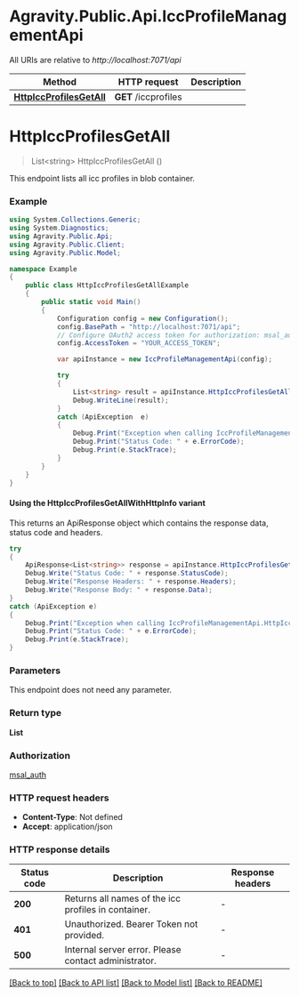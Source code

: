 # Agravity.Public.Api.IccProfileManagementApi

All URIs are relative to *http://localhost:7071/api*

| Method | HTTP request | Description |
|--------|--------------|-------------|
| [**HttpIccProfilesGetAll**](IccProfileManagementApi.md#httpiccprofilesgetall) | **GET** /iccprofiles |  |

<a id="httpiccprofilesgetall"></a>
# **HttpIccProfilesGetAll**
> List&lt;string&gt; HttpIccProfilesGetAll ()



This endpoint lists all icc profiles in blob container.

### Example
```csharp
using System.Collections.Generic;
using System.Diagnostics;
using Agravity.Public.Api;
using Agravity.Public.Client;
using Agravity.Public.Model;

namespace Example
{
    public class HttpIccProfilesGetAllExample
    {
        public static void Main()
        {
            Configuration config = new Configuration();
            config.BasePath = "http://localhost:7071/api";
            // Configure OAuth2 access token for authorization: msal_auth
            config.AccessToken = "YOUR_ACCESS_TOKEN";

            var apiInstance = new IccProfileManagementApi(config);

            try
            {
                List<string> result = apiInstance.HttpIccProfilesGetAll();
                Debug.WriteLine(result);
            }
            catch (ApiException  e)
            {
                Debug.Print("Exception when calling IccProfileManagementApi.HttpIccProfilesGetAll: " + e.Message);
                Debug.Print("Status Code: " + e.ErrorCode);
                Debug.Print(e.StackTrace);
            }
        }
    }
}
```

#### Using the HttpIccProfilesGetAllWithHttpInfo variant
This returns an ApiResponse object which contains the response data, status code and headers.

```csharp
try
{
    ApiResponse<List<string>> response = apiInstance.HttpIccProfilesGetAllWithHttpInfo();
    Debug.Write("Status Code: " + response.StatusCode);
    Debug.Write("Response Headers: " + response.Headers);
    Debug.Write("Response Body: " + response.Data);
}
catch (ApiException e)
{
    Debug.Print("Exception when calling IccProfileManagementApi.HttpIccProfilesGetAllWithHttpInfo: " + e.Message);
    Debug.Print("Status Code: " + e.ErrorCode);
    Debug.Print(e.StackTrace);
}
```

### Parameters
This endpoint does not need any parameter.
### Return type

**List<string>**

### Authorization

[msal_auth](../README.md#msal_auth)

### HTTP request headers

 - **Content-Type**: Not defined
 - **Accept**: application/json


### HTTP response details
| Status code | Description | Response headers |
|-------------|-------------|------------------|
| **200** | Returns all names of the icc profiles in container. |  -  |
| **401** | Unauthorized. Bearer Token not provided. |  -  |
| **500** | Internal server error. Please contact administrator. |  -  |

[[Back to top]](#) [[Back to API list]](../README.md#documentation-for-api-endpoints) [[Back to Model list]](../README.md#documentation-for-models) [[Back to README]](../README.md)

